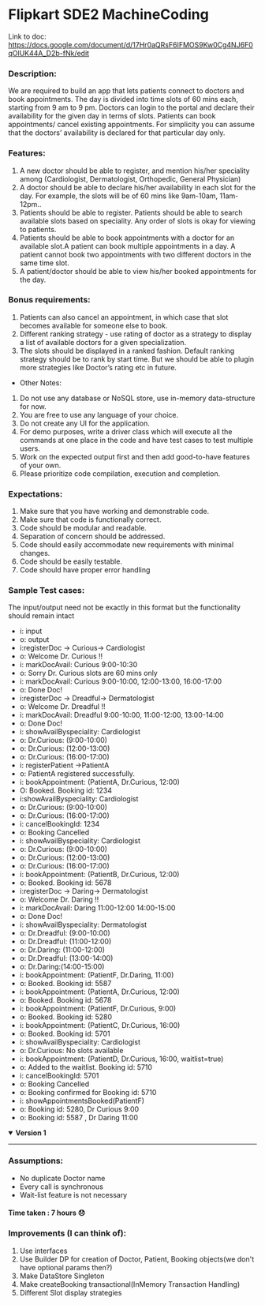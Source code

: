 <h1>Flipkart SDE2 MachineCoding</h1>

Link to doc: https://docs.google.com/document/d/17Hr0aQRsF6IFMOS9Kw0Cg4NJ6F0qOlUK44A_D2b-fNk/edit

<h3>Description:</h3>
We are required to build an app that lets patients connect to doctors and book appointments. The day is divided into time slots of 60 mins each, starting from 9 am to 9 pm. Doctors can login to the portal and declare their availability for the given day in terms of slots.  Patients can book appointments/ cancel existing appointments. For simplicity you can assume that the doctors’ availability is declared for that particular day only.
<h3>Features:</h3>

1. A new doctor should be able to register, and mention his/her speciality among (Cardiologist, Dermatologist, Orthopedic, General Physician)
2. A doctor should be able to declare his/her availability in each slot for the day. For example, the slots will be of 60 mins like 9am-10am, 11am-12pm..
3. Patients should be able to register. Patients should be able to search available slots based on speciality. Any order of slots is okay for viewing to patients.
4. Patients should be able to book appointments with a doctor for an available slot.A patient can book multiple appointments in a day.  A patient cannot book two appointments with two different doctors in the same time slot.
5. A patient/doctor should be able to view his/her booked appointments for the day.

<h3>Bonus requirements:</h3>

1. Patients can also cancel an appointment, in which case that slot becomes available for someone else to book.
2. Different ranking strategy - use rating of doctor as a strategy to display a list of available doctors for a given specialization.
3. The slots should be displayed in a ranked fashion. Default ranking strategy should be to rank by start time. But we should be able to plugin more strategies like Doctor’s rating etc in future.
* Other Notes:
1. Do not use any database or NoSQL store, use in-memory data-structure for now.
2. You are free to use any language of your choice.
3. Do not create any UI for the application.
4. For demo purposes, write a driver class which will execute all the commands at one place in the code and have test cases to test multiple users.
5. Work on the expected output first and then add good-to-have features of your own.
6. Please prioritize code compilation, execution and completion.

<h3>Expectations:</h3>

1. Make sure that you have working and demonstrable code.
2. Make sure that code is functionally correct.
3. Code should be modular and readable.
4. Separation of concern should be addressed.
5. Code should easily accommodate new requirements with minimal changes.
6. Code should be easily testable.
7. Code should have proper error handling

<h3>Sample Test cases:</h3>
The input/output need not be exactly in this format but the functionality should remain intact

- i: input
- o: output
- i:registerDoc -> Curious-> Cardiologist
- o: Welcome Dr. Curious !!
- i: markDocAvail: Curious 9:00-10:30
- o: Sorry Dr. Curious slots are 60 mins only
- i: markDocAvail: Curious 9:00-10:00, 12:00-13:00, 16:00-17:00
- o: Done Doc!
- i:registerDoc -> Dreadful-> Dermatologist
- o: Welcome Dr. Dreadful !!
- i: markDocAvail: Dreadful 9:00-10:00, 11:00-12:00, 13:00-14:00
- o: Done Doc!
- i: showAvailByspeciality: Cardiologist
- o: Dr.Curious: (9:00-10:00)
- o: Dr.Curious: (12:00-13:00)
- o: Dr.Curious: (16:00-17:00)
- i: registerPatient ->PatientA
- o: PatientA registered successfully.
- i:  bookAppointment: (PatientA, Dr.Curious, 12:00)
- O: Booked. Booking id: 1234
- i:showAvailByspeciality: Cardiologist
- o: Dr.Curious: (9:00-10:00)
- o: Dr.Curious: (16:00-17:00)
- i: cancelBookingId: 1234
- o: Booking Cancelled
- i: showAvailByspeciality: Cardiologist
- o: Dr.Curious: (9:00-10:00)
- o: Dr.Curious: (12:00-13:00)
- o: Dr.Curious: (16:00-17:00)
- i: bookAppointment: (PatientB, Dr.Curious, 12:00)
- o: Booked. Booking id: 5678
- i:registerDoc -> Daring-> Dermatologist
- o: Welcome Dr. Daring !!
- i: markDocAvail: Daring 11:00-12:00 14:00-15:00
- o: Done Doc!
- i: showAvailByspeciality: Dermatologist
- o: Dr.Dreadful: (9:00-10:00)
- o: Dr.Dreadful: (11:00-12:00)
- o: Dr.Daring: (11:00-12:00)
- o: Dr.Dreadful: (13:00-14:00)
- o: Dr.Daring:(14:00-15:00)
- i: bookAppointment: (PatientF, Dr.Daring, 11:00)
- o: Booked. Booking id: 5587
- i: bookAppointment: (PatientA, Dr.Curious, 12:00)
- o: Booked. Booking id: 5678
- i: bookAppointment: (PatientF, Dr.Curious, 9:00)
- o: Booked. Booking id: 5280
- i: bookAppointment: (PatientC, Dr.Curious, 16:00)
- o: Booked. Booking id: 5701
- i: showAvailByspeciality: Cardiologist
- o: Dr.Curious: No slots available
- i: bookAppointment: (PatientD, Dr.Curious, 16:00, waitlist=true)
- o: Added to the waitlist. Booking id: 5710
- i: cancelBookingId: 5701
- o: Booking Cancelled
- o: Booking confirmed for Booking id: 5710
- i: showAppointmentsBooked(PatientF)
- o: Booking id: 5280, Dr Curious 9:00
- o: Booking id: 5587 , Dr Daring 11:00

<details open>
<summary><strong>Version 1</strong></summary>
<hr />

<h3>Assumptions: </h3>

- No duplicate Doctor name
- Every call is synchronous
- Wait-list feature is not necessary

<h4> Time taken : 7 hours 😞</h4>

<h3> Improvements (I can think of): </h3>

1. Use interfaces
2. Use Builder DP for creation of Doctor, Patient, Booking objects(we don't have optional params then?)
3. Make DataStore Singleton
4. Make createBooking transactional(InMemory Transaction Handling)
5. Different Slot display strategies

</details>